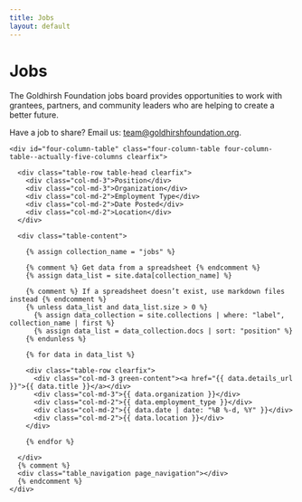 ```yaml
---
title: Jobs
layout: default
---
```


<div class="row">
  <div class="span12">
    <div class="title-block">
      <h1 class="title">Jobs</h1>
      <p>The Goldhirsh Foundation jobs board provides opportunities to work with grantees, partners, and community leaders who are helping to create a better future.</p>
      <p>Have a job to share? Email us: <a href="mailto:team@goldhirshfoundation.org">team@goldhirshfoundation.org</a>.</p>
    </div>

    <div id="four-column-table" class="four-column-table four-column-table--actually-five-columns clearfix">

      <div class="table-row table-head clearfix">
        <div class="col-md-3">Position</div>
        <div class="col-md-3">Organization</div>
        <div class="col-md-2">Employment Type</div>
        <div class="col-md-2">Date Posted</div>
        <div class="col-md-2">Location</div>
      </div>

      <div class="table-content">

        {% assign collection_name = "jobs" %}

        {% comment %} Get data from a spreadsheet {% endcomment %}
        {% assign data_list = site.data[collection_name] %}

        {% comment %} If a spreadsheet doesn’t exist, use markdown files instead {% endcomment %}
        {% unless data_list and data_list.size > 0 %}
          {% assign data_collection = site.collections | where: "label", collection_name | first %}
          {% assign data_list = data_collection.docs | sort: "position" %}
        {% endunless %}

        {% for data in data_list %}

        <div class="table-row clearfix">
          <div class="col-md-3 green-content"><a href="{{ data.details_url }}">{{ data.title }}</a></div>
          <div class="col-md-3">{{ data.organization }}</div>
          <div class="col-md-2">{{ data.employment_type }}</div>
          <div class="col-md-2">{{ data.date | date: "%B %-d, %Y" }}</div>
          <div class="col-md-2">{{ data.location }}</div>
        </div>

        {% endfor %}

      </div>
      {% comment %}
      <div class="table_navigation page_navigation"></div>
      {% endcomment %}
    </div>
  </div>
</div>
